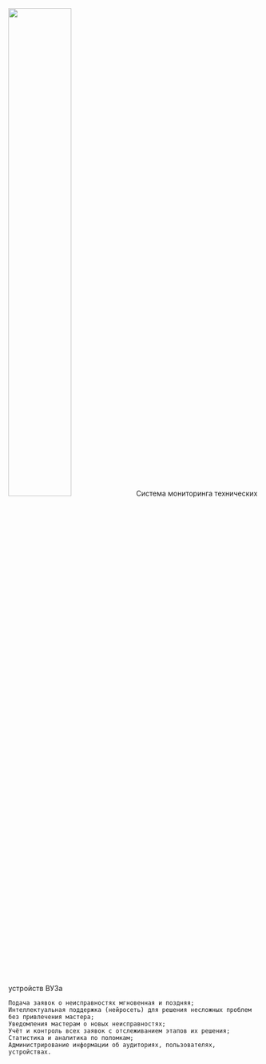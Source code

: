 
<img src="https://github.com/user-attachments/assets/6ef6142e-9a10-4fa7-a78a-7811edf6e500" width=50% height=50%>
Система мониторинга технических устройств ВУЗа

	Подача заявок о неисправностях мгновенная и поздняя;
	Интеллектуальная поддержка (нейросеть) для решения несложных проблем без привлечения мастера;
	Уведомления мастерам о новых неисправностях;
	Учёт и контроль всех заявок с отслеживанием этапов их решения;
	Статистика и аналитика по поломкам;
	Администрирование информации об аудиториях, пользователях, устройствах.
